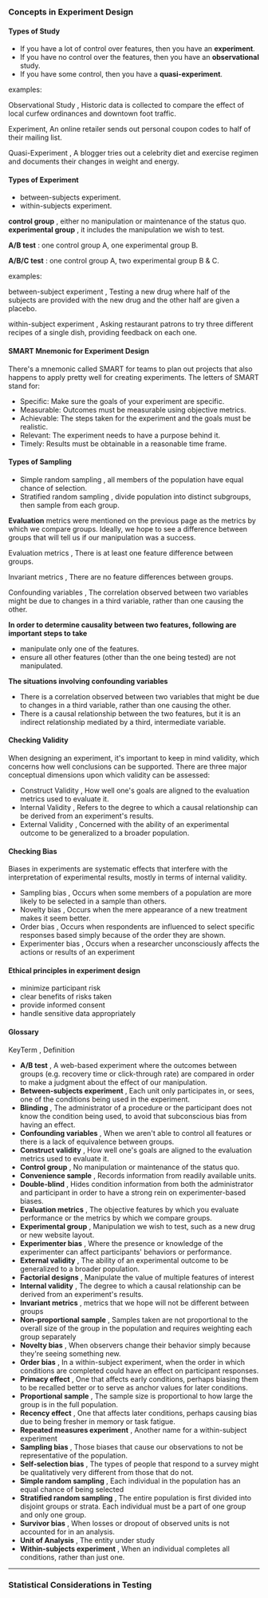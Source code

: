 ### Concepts in Experiment Design

#### Types of Study
- If you have a lot of control over features, then you have an **experiment**.
- If you have no control over the features, then you have an **observational** study.
- If you have some control, then you have a **quasi-experiment**.

examples:

Observational Study , Historic data is collected to compare the effect of local curfew ordinances and downtown foot traffic.

Experiment, An online retailer sends out personal coupon codes to half of their mailing list.

Quasi-Experiment , A blogger tries out a celebrity diet and exercise regimen and documents their changes in weight and energy.

#### Types of Experiment
- between-subjects experiment.
- within-subjects experiment.

**control group** , either no manipulation or maintenance of the status quo.
**experimental group** , it includes the manipulation we wish to test.

**A/B test** : one control group A, one experimental group B.

**A/B/C test** : one control group A, two experimental group B & C.

examples:

between-subject experiment , Testing a new drug where half of the subjects are provided with the new drug and the other half are given a placebo.

within-subject experiment , Asking restaurant patrons to try three different recipes of a single dish, providing feedback on each one.

#### SMART Mnemonic for Experiment Design
There's a mnemonic called SMART for teams to plan out projects that also happens to apply pretty well for creating experiments. The letters of SMART stand for:
- Specific: Make sure the goals of your experiment are specific.
- Measurable: Outcomes must be measurable using objective metrics.
- Achievable: The steps taken for the experiment and the goals must be realistic.
- Relevant: The experiment needs to have a purpose behind it.
- Timely: Results must be obtainable in a reasonable time frame.

#### Types of Sampling
- Simple random sampling , all members of the population have equal chance of selection.
- Stratified random sampling , divide population into distinct subgroups, then sample from each group.

**Evaluation** metrics were mentioned on the previous page as the metrics by which we compare groups. Ideally, we hope to see a difference between groups that will tell us if our manipulation was a success. 

Evaluation metrics , There is at least one feature difference between groups.

Invariant metrics , There are no feature differences between groups.

Confounding variables , The correlation observed between two variables might be due to changes in a third variable, rather than one causing the other. 

**In order to determine causality between two features, following are important steps to take**
- manipulate only one of the features.
- ensure all other features (other than the one being tested) are not manipulated.

**The situations involving confounding variables**
- There is a correlation observed between two variables that might be due to changes in a third variable, rather than one causing the other.
- There is a causal relationship between the two features, but it is an indirect relationship mediated by a third, intermediate variable.

#### Checking Validity

When designing an experiment, it's important to keep in mind validity, which concerns how well conclusions can be supported. There are three major conceptual dimensions upon which validity can be assessed:
- Construct Validity , How well one's goals are aligned to the evaluation metrics used to evaluate it.
- Internal Validity , Refers to the degree to which a causal relationship can be derived from an experiment's results.
- External Validity , Concerned with the ability of an experimental outcome to be generalized to a broader population.

#### Checking Bias

Biases in experiments are systematic effects that interfere with the interpretation of experimental results, mostly in terms of internal validity.

- Sampling bias , Occurs when some members of a population are more likely to be selected in a sample than others.
- Novelty bias , Occurs when the mere appearance of a new treatment makes it seem better.
- Order bias , Occurs when respondents are influenced to select specific responses based simply because of the order they are shown.
- Experimenter bias , Occurs when a researcher unconsciously affects the actions or results of an experiment

#### Ethical principles in experiment design
- minimize participant risk
- clear benefits of risks taken
- provide informed consent
- handle sensitive data appropriately


#### Glossary

KeyTerm , Definition
- **A/B test** , A web-based experiment where the outcomes between groups (e.g. recovery time or click-through rate) are compared in order to make a judgment about the effect of our manipulation.
- **Between-subjects experiment** , Each unit only participates in, or sees, one of the conditions being used in the experiment.
- **Blinding** , The administrator of a procedure or the participant does not know the condition being used, to avoid that subconscious bias from having an effect.
- **Confounding variables** , When we aren't able to control all features or there is a lack of equivalence between groups.
- **Construct validity** , How well one's goals are aligned to the evaluation metrics used to evaluate it.
- **Control group** , No manipulation or maintenance of the status quo.
- **Convenience sample** , Records information from readily available units.
- **Double-blind** , Hides condition information from both the administrator and participant in order to have a strong rein on experimenter-based biases.
- **Evaluation metrics** ,	The objective features by which you evaluate performance or the metrics by which we compare groups.
- **Experimental group** , Manipulation we wish to test, such as a new drug or new website layout.
- **Experimenter bias**	, Where the presence or knowledge of the experimenter can affect participants' behaviors or performance.
- **External validity** , The ability of an experimental outcome to be generalized to a broader population.
- **Factorial designs** , Manipulate the value of multiple features of interest
- **Internal validity** , The degree to which a causal relationship can be derived from an experiment's results.
- **Invariant metrics** , metrics that we hope will not be different between groups
- **Non-proportional sample** , Samples taken are not proportional to the overall size of the group in the population and requires weighting each group separately
- **Novelty bias** , When observers change their behavior simply because they're seeing something new.
- **Order bias** , In a within-subject experiment, when the order in which conditions are completed could have an effect on participant responses.
- **Primacy effect** , One that affects early conditions, perhaps biasing them to be recalled better or to serve as anchor values for later conditions.
- **Proportional sample** ,	The sample size is proportional to how large the group is in the full population.
- **Recency effect** , One that affects later conditions, perhaps causing bias due to being fresher in memory or task fatigue.
- **Repeated measures experiment** , Another name for a within-subject experiment
- **Sampling bias** , Those biases that cause our observations to not be representative of the population.
- **Self-selection bias** , The types of people that respond to a survey might be qualitatively very different from those that do not.
- **Simple random sampling** , Each individual in the population has an equal chance of being selected
- **Stratified random sampling** , The entire population is first divided into disjoint groups or strata. Each individual must be a part of one group and only one group.
- **Survivor bias** , When losses or dropout of observed units is not accounted for in an analysis.
- **Unit of Analysis** , The entity under study
- **Within-subjects experiment** , When an individual completes all conditions, rather than just one.

------------------------------------------------------
### Statistical Considerations in Testing

